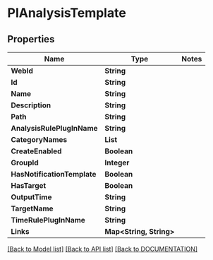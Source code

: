 # PIAnalysisTemplate

## Properties
Name | Type | Notes
------------ | ------------- | -------------
**WebId** | **String**
**Id** | **String**
**Name** | **String**
**Description** | **String**
**Path** | **String**
**AnalysisRulePlugInName** | **String**
**CategoryNames** | **List<String>**
**CreateEnabled** | **Boolean**
**GroupId** | **Integer**
**HasNotificationTemplate** | **Boolean**
**HasTarget** | **Boolean**
**OutputTime** | **String**
**TargetName** | **String**
**TimeRulePlugInName** | **String**
**Links** | **Map<String, String>**

[[Back to Model list]](../../DOCUMENTATION.md#documentation-for-models) [[Back to API list]](../../DOCUMENTATION.md#documentation-for-api-endpoints) [[Back to DOCUMENTATION]](../../DOCUMENTATION.md)

